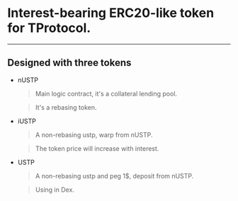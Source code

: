 # Interest-bearing ERC20-like token for TProtocol.
-------------

## Designed with three tokens

* nUSTP
    > Main logic contract, it's a collateral lending pool.
    
    > It's a rebasing token.
* iUSTP
    > A non-rebasing ustp, warp from nUSTP.
    
    > The token price will increase with interest.
* USTP
    > A non-rebasing ustp and peg 1$, deposit from nUSTP.

    > Using in Dex.